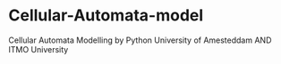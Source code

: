 # Cellular-Automata-model
Cellular Automata Modelling by Python
University of Amesteddam AND ITMO University
